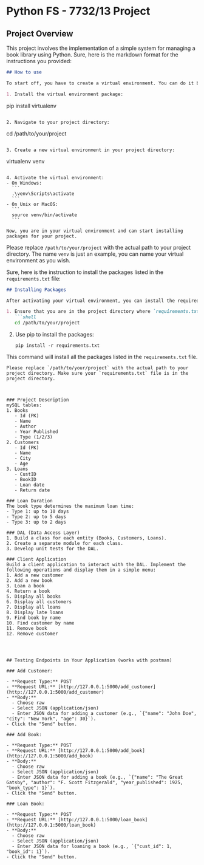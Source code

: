 # Python FS - 7732/13 Project

## Project Overview
This project involves the implementation of a simple system for managing a book library using Python.
Sure, here is the markdown format for the instructions you provided:

```markdown
## How to use

To start off, you have to create a virtual environment. You can do it by following the next steps:

1. Install the virtual environment package:
   ```
   pip install virtualenv
   ```

2. Navigate to your project directory:
   ```
   cd /path/to/your/project
   ```

3. Create a new virtual environment in your project directory:
   ```
   virtualenv venv
   ```

4. Activate the virtual environment:
   - On Windows:
     ```
     .\venv\Scripts\activate
     ```
   - On Unix or MacOS:
     ```
     source venv/bin/activate
     ```

Now, you are in your virtual environment and can start installing packages for your project.
```
Please replace `/path/to/your/project` with the actual path to your project directory. The name `venv` is just an example, you can name your virtual environment as you wish.


Sure, here is the instruction to install the packages listed in the `requirements.txt` file:

```markdown
## Installing Packages

After activating your virtual environment, you can install the required packages using the `requirements.txt` file. Here are the steps:

1. Ensure that you are in the project directory where `requirements.txt` is located.
   ```shell
   cd /path/to/your/project
   ```

2. Use pip to install the packages:
   ```shell
   pip install -r requirements.txt
   ```

This command will install all the packages listed in the `requirements.txt` file.
```
Please replace `/path/to/your/project` with the actual path to your project directory. Make sure your `requirements.txt` file is in the project directory.



### Project Description
mySQL tables:
1. Books
   - Id (PK)
   - Name
   - Author
   - Year Published
   - Type (1/2/3)
2. Customers
   - Id (PK)
   - Name
   - City
   - Age
3. Loans
   - CustID
   - BookID
   - Loan date
   - Return date

### Loan Duration
The book type determines the maximum loan time:
- Type 1: up to 10 days
- Type 2: up to 5 days
- Type 3: up to 2 days

### DAL (Data Access Layer)
1. Build a class for each entity (Books, Customers, Loans).
2. Create a separate module for each class.
3. Develop unit tests for the DAL.

### Client Application
Build a client application to interact with the DAL. Implement the following operations and display them in a simple menu:
1. Add a new customer
2. Add a new book
3. Loan a book
4. Return a book
5. Display all books
6. Display all customers
7. Display all loans
8. Display late loans
9. Find book by name
10. Find customer by name
11. Remove book
12. Remove customer




## Testing Endpoints in Your Application (works with postman)

### Add Customer:

- **Request Type:** POST
- **Request URL:** [http://127.0.0.1:5000/add_customer](http://127.0.0.1:5000/add_customer)
- **Body:**
  - Choose raw
  - Select JSON (application/json)
  - Enter JSON data for adding a customer (e.g., `{"name": "John Doe", "city": "New York", "age": 30}`).
- Click the "Send" button.

### Add Book:

- **Request Type:** POST
- **Request URL:** [http://127.0.0.1:5000/add_book](http://127.0.0.1:5000/add_book)
- **Body:**
  - Choose raw
  - Select JSON (application/json)
  - Enter JSON data for adding a book (e.g., `{"name": "The Great Gatsby", "author": "F. Scott Fitzgerald", "year_published": 1925, "book_type": 1}`).
- Click the "Send" button.

### Loan Book:

- **Request Type:** POST
- **Request URL:** [http://127.0.0.1:5000/loan_book](http://127.0.0.1:5000/loan_book)
- **Body:**
  - Choose raw
  - Select JSON (application/json)
  - Enter JSON data for loaning a book (e.g., `{"cust_id": 1, "book_id": 1}`).
- Click the "Send" button.

